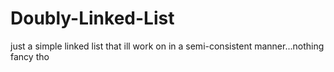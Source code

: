 # Doubly-Linked-List
just a simple linked list that ill work on in a semi-consistent manner...nothing fancy tho
